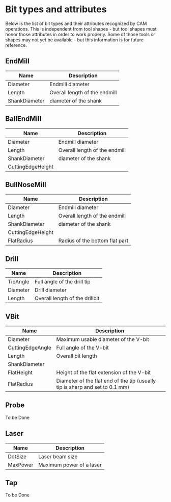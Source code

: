 # Bit types and attributes

Below is the list of bit types and their attributes recognized by CAM operations. 
This is independent from tool shapes - but tool shapes must honor those attributes in order to work properly.
Some of those tools or shapes may not yet be available - but this information is for future reference.

## EndMill

| Name | Description |
| -------- | ------- |
| Diameter | Endmill diameter |
| Length | Overall length of the endmill |
| ShankDiameter | diameter of the shank |

## BallEndMill

| Name | Description |
| -------- | ------- |
| Diameter | Endmill diameter |
| Length | Overall length of the endmill |
| ShankDiameter | diameter of the shank |
| CuttingEdgeHeight | |


## BullNoseMill

| Name | Description |
| -------- | ------- |
| Diameter | Endmill diameter |
| Length | Overall length of the endmill |
| ShankDiameter | diameter of the shank |
| CuttingEdgeHeight | |
| FlatRadius | Radius of the bottom flat part |


## Drill

| Name | Description |
| -------- | ------- |
| TipAngle | Full angle of the drill tip |
| Diameter | Drill diameter |
| Length | Overall length of the drillbit |


## VBit

| Name | Description |
| -------- | ------- |
| Diameter | Maximum usable diameter of the V-bit |
| CuttingEdgeAngle | Full angle of the V-bit |
| Length | Overall bit length |
| ShankDiameter ||
| FlatHeight | Height of the flat extension of the V-bit |
| FlatRadius | Diameter of the flat end of the tip (usually tip is sharp and set to 0.1 mm) |

## Probe

To be Done

## Laser

| Name | Description |
| -------- | ------- |
| DotSize | Laser beam size |
| MaxPower | Maximum power of a laser |


## Tap

To be Done

